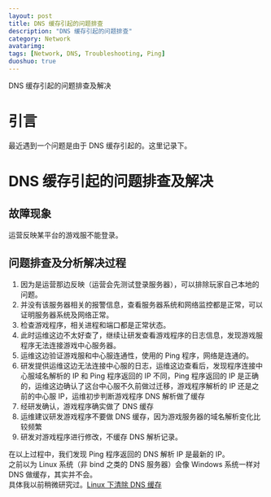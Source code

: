 ```yaml
---
layout: post
title: DNS 缓存引起的问题排查
description: "DNS 缓存引起的问题排查"
category: Network
avatarimg:
tags: [Network, DNS, Troubleshooting, Ping]
duoshuo: true
---
```


DNS 缓存引起的问题排查及解决

# 引言
最近遇到一个问题是由于 DNS 缓存引起的。这里记录下。

# DNS 缓存引起的问题排查及解决

## 故障现象
运营反映某平台的游戏服不能登录。

## 问题排查及分析解决过程

1. 因为是运营那边反映（运营会先测试登录服务器），可以排除玩家自己本地的问题。
2. 并没有该服务器相关的报警信息，查看服务器系统和网络监控都是正常，可以证明服务器系统及网络正常。
3. 检查游戏程序，相关进程和端口都是正常状态。
4. 此时运维这边不太好查了，继续让研发查看游戏程序的日志信息，发现游戏服程序无法连接游戏中心服务器。
5. 运维这边验证游戏服和中心服连通性，使用的 Ping 程序，网络是连通的。
6. 研发提供运维这边无法连接中心服的日志，运维这边查看后，发现程序连接中心服域名解析的 IP 和 Ping 程序返回的
IP 不同，Ping 程序返回的 IP 是正确的，运维这边确认了这台中心服不久前做过迁移，游戏程序解析的 IP 还是之前的中心服 IP，运维初步判断游戏程序 DNS 解析做了缓存
7. 经研发确认，游戏程序确实做了 DNS 缓存
8. 运维建议研发游戏程序不要做 DNS 缓存，因为游戏服务器的域名解析变化比较频繁
9. 研发对游戏程序进行修改，不缓存 DNS 解析记录。

在以上过程中，我们发现 Ping 程序返回的 DNS 解析 IP 是最新的 IP。  
之前以为 Linux 系统（非 bind 之类的 DNS 服务器）会像 Windows 系统一样对 DNS 做缓存，其实并不会。  
具体我以前稍微研究过。[Linux 下清除 DNS 缓存](http://jaminzhang.github.io/linux/flush-dns-cache-in-Linux/)　
